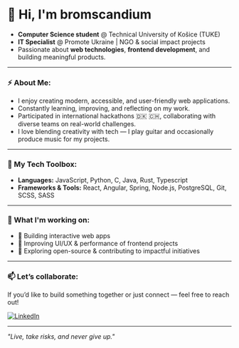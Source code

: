 # 👋 Hi, I'm bromscandium

- **Computer Science student** @ Technical University of Košice (TUKE)  
- **IT Specialist** @ Promote Ukraine | NGO & social impact projects  
- Passionate about **web technologies**, **frontend development**, and building meaningful products.

---

### ⚡ About Me:

- I enjoy creating modern, accessible, and user-friendly web applications.
- Constantly learning, improving, and reflecting on my work.
- Participated in international hackathons 🇩🇰 🇨🇭, collaborating with diverse teams on real-world challenges.
- I love blending creativity with tech — I play guitar and occasionally produce music for my projects.

---

### 🔧 My Tech Toolbox:

- **Languages:** JavaScript, Python, C, Java, Rust, Typescript
- **Frameworks & Tools:** React, Angular, Spring, Node.js, PostgreSQL, Git, SCSS, SASS

---

### 🚀 What I'm working on:
- 🧩 Building interactive web apps
- 🎯 Improving UI/UX & performance of frontend projects
- 🤝 Exploring open-source & contributing to impactful initiatives

---

### 📫 Let’s collaborate:
If you’d like to build something together or just connect — feel free to reach out!

[![LinkedIn](https://img.shields.io/badge/LinkedIn-blue?style=for-the-badge&logo=linkedin)](https://www.linkedin.com/in/yaroslav-yeromenko/)

---

*"Live, take risks, and never give up."*
